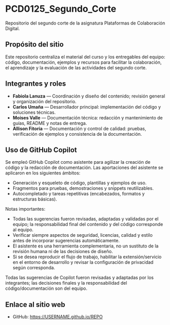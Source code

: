 # PCD0125_Segundo_Corte

Repositorio del segundo corte de la asignatura Plataformas de Colaboración Digital.

## Propósito del sitio
Este repositorio centraliza el material del curso y los entregables del equipo: código, documentación, ejemplos y recursos para facilitar la colaboración, el aprendizaje y la evaluación de las actividades del segundo corte.

## Integrantes y roles
- **Fabiola Lanuza** — Coordinación y diseño del contenido; revisión general y organización del repositorio.  
- **Carlos Umaña** — Desarrollador principal: implementación del código y soluciones técnicas.  
- **Moises Valle** — Documentación técnica: redacción y mantenimiento de guías, README y notas de entrega.  
- **Allison Fitoria** — Documentación y control de calidad: pruebas, verificación de ejemplos y consistencia de la documentación.

## Uso de GitHub Copilot
Se empleó GitHub Copilot como asistente para agilizar la creación de código y la redacción de documentación. Las aportaciones del asistente se aplicaron en los siguientes ámbitos:

- Generación y esqueleto de código, plantillas y ejemplos de uso.
- Fragmentos para pruebas, demostraciones y snippets reutilizables.
- Autocompletado y tareas repetitivas (encabezados, formatos y estructuras básicas).

Notas importantes:
- Todas las sugerencias fueron revisadas, adaptadas y validadas por el equipo; la responsabilidad final del contenido y del código corresponde al equipo.
- Verificar siempre aspectos de seguridad, licencias, calidad y estilo antes de incorporar sugerencias automáticamente.
- El asistente es una herramienta complementaria, no un sustituto de la revisión humana ni de las decisiones de diseño.
- Si se desea reproducir el flujo de trabajo, habilitar la extensión/servicio en el entorno de desarrollo y revisar la configuración de privacidad según corresponda.

Todas las sugerencias de Copilot fueron revisadas y adaptadas por los integrantes; las decisiones finales y la responsabilidad del código/documentación son del equipo.

## Enlace al sitio web
- GitHub: https://USERNAME.github.io/REPO
